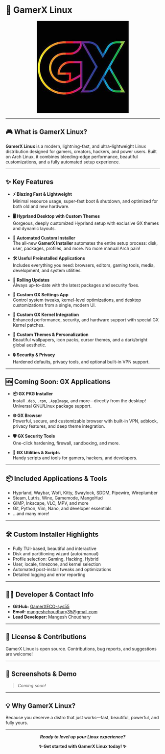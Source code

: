 # 🚀 **GamerX Linux**

<p align="center">
  <img src="Images/Logo.jpg" alt="GamerX Linux Logo" width="300"/>
</p>

---

## 🎮 **What is GamerX Linux?**

**GamerX Linux** is a modern, lightning-fast, and ultra-lightweight Linux distribution designed for gamers, creators, hackers, and power users. Built on Arch Linux, it combines bleeding-edge performance, beautiful customizations, and a fully automated setup experience.

---

## ✨ **Key Features**

- **⚡ Blazing Fast & Lightweight**  
  Minimal resource usage, super-fast boot & shutdown, and optimized for both old and new hardware.

- **🖥️ Hyprland Desktop with Custom Themes**  
  Gorgeous, deeply customized Hyprland setup with exclusive GX themes and dynamic layouts.

- **🚀 Automated Custom Installer**  
  The all-new **GamerX Installer** automates the entire setup process: disk, user, packages, profiles, and more. No more manual Arch pain!

- **🛠️ Useful Preinstalled Applications**  
  Includes everything you need: browsers, editors, gaming tools, media, development, and system utilities.

- **🔄 Rolling Updates**  
  Always up-to-date with the latest packages and security fixes.

- **🔧 Custom GX Settings App**  
  Control system tweaks, kernel-level optimizations, and desktop customizations from a single, modern UI.

- **🐧 Custom GX Kernel Integration**  
  Enhanced performance, security, and hardware support with special GX Kernel patches.

- **🎨 Custom Themes & Personalization**  
  Beautiful wallpapers, icon packs, cursor themes, and a dark/bright global aesthetic.

- **🔒 Security & Privacy**  
  Hardened defaults, privacy tools, and optional built-in VPN support.

---

## 🆕 **Coming Soon: GX Applications**

- **📦 GX PKG Installer**  
  Install `.deb`, `.rpm`, `.AppImage`, and more—directly from the desktop! Universal GNU/Linux package support.

- **🌐 GX Browser**  
  Powerful, secure, and customizable browser with built-in VPN, adblock, privacy features, and deep theme integration.

- **🛡️ GX Security Tools**  
  One-click hardening, firewall, sandboxing, and more.

- **🧰 GX Utilities & Scripts**  
  Handy scripts and tools for gamers, hackers, and developers.

---

## 📦 **Included Applications & Tools**

- Hyprland, Waybar, Wofi, Kitty, Swaylock, SDDM, Pipewire, Wireplumber
- Steam, Lutris, Wine, Gamemode, MangoHud
- GIMP, Inkscape, VLC, MPV, and more
- Git, Python, Vim, Nano, and developer essentials
- ...and many more!

---

## 🛠️ **Custom Installer Highlights**

- Fully TUI-based, beautiful and interactive
- Disk and partitioning wizard (auto/manual)
- Profile selection: Gaming, Hacking, Hybrid
- User, locale, timezone, and kernel selection
- Automated post-install tweaks and optimizations
- Detailed logging and error reporting

---

## 👨‍💻 **Developer & Contact Info**

- **GitHub:** [GamerXECO-sys55](https://github.com/GamerXECO-sys55)
- **Email:** mangeshchoudhary35@gmail.com
- **Lead Developer:** Mangesh Choudhary

---

## 📝 **License & Contributions**

GamerX Linux is open source. Contributions, bug reports, and suggestions are welcome!

---

## 🌈 **Screenshots & Demo**

> _Coming soon!_

---

## 💡 **Why GamerX Linux?**

Because you deserve a distro that just works—fast, beautiful, powerful, and fully yours.

---

<p align="center"><b><i>Ready to level up your Linux experience?</i></b></p>
<p align="center"><b>✨ Get started with GamerX Linux today! ✨</b></p>
